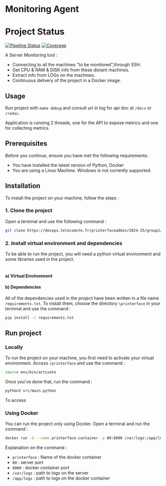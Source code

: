 # Monitoring Agent

# Project Status


[![Pipeline Status](https://devops.telecomste.fr/printerfaceadmin/2024-25/group1/printerface/badges/main/pipeline.svg)](https://devops.telecomste.fr/printerfaceadmin/2024-25/group1/printerface/-/pipelines)
[![Coverage](https://devops.telecomste.fr/printerfaceadmin/2024-25/group1/printerface/badges/main/coverage.svg?min_good=80&min_acceptable=75)](https://devops.telecomste.fr/printerfaceadmin/2024-25/group1/printerface/-/graphs/main)



A Server Monitoring tool :
* Connecting to all the machines "to be monitored",through SSH.
* Get CPU & RAM & DISK info from these distant machines.
* Extract info from LOGs on the machines.
* Continuous delivery of the project in a Docker image.

## Usage

Run project with `make debug` and consult url in log for api doc at `/docs` or `/redoc`.

Application is running 2 threads, one for the API to expose metrics and one for collecting metrics.

## Prerequisites 

Before you continue, ensure you have met the following requirements:

* You have installed the latest version of Python, Docker
* You are using a Linux Machine. Windows is not currently supported.

## Installation

To install the project on your machine, follow the steps : 

### 1. Clone the project

Open a terminal and use the following command : 
```sh
git clone https://devops.telecomste.fr/printerfaceadmin/2024-25/group1/printerface.git 
```

### 2. Install virtual environment and dependencies

To be able to run the project, you will need a python virtual environment and some libraries used in the project. <br><br>

#### a) Virtual Environment 



#### b) Dependencies

All of the dependencies used in the project have been written in a file name `requirements.txt`. To install them, choose the directory `\printerface` in your terminal and use the command : 
```sh
pip install -r requirements.txt 
```

## Run project

### Locally 

To run the project on your machine, you first need to activate your virtual environment. Access `/printerface` and use the command : 
```sh
source env/bin/activate
```
Once you've done that, run the command : 
```sh
python3 src/main.python
```
To access 

### Using Docker

You can run the project only using Docker. Open a terminal and run the command : 

```sh
docker run -d --name printerface-container -p 80:8000 /var/logs:/app/log
```
Explanation on the command : 

* `printerface` : Name of the docker container
* `80` : server port
* `8000` : docker container port
* `/var/logs` : path to logs on the server
* `/app/logs` : path to logs on the docker container


